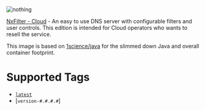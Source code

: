 ![nothing](http://www.nxfilter.org/p2/wp-content/uploads/2014/07/rb_logo41.png)  
 
[NxFilter - Cloud](http://www.nxfilter.org/) - An easy to use DNS server with configurable filters and user controls. This edition is intended for Cloud operators who wants to resell the service.
  
This image is based on [1science/java](https://registry.hub.docker.com/u/1science/java/) for the slimmed down Java and overall container footprint.

# Supported Tags

-	[`latest`](https://github.com/aredan/nxcloud-docker/branches)
-	[`version-#.#.#.#`]
